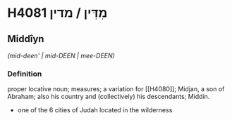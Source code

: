 # H4081 מִדִּין / מדין

## Middîyn

_(mid-deen' | mid-DEEN | mee-DEEN)_

### Definition

proper locative noun; measures; a variation for [[H4080]]; Midjan, a son of Abraham; also his country and (collectively) his descendants; Middin.

- one of the 6 cities of Judah located in the wilderness
